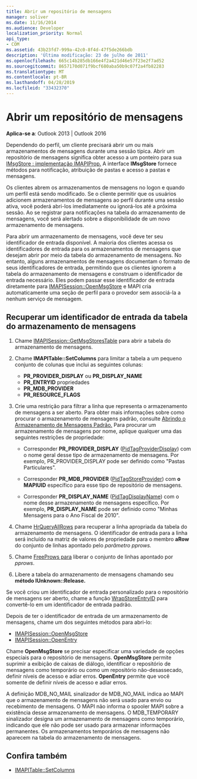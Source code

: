 ```yaml
---
title: Abrir um repositório de mensagens
manager: soliver
ms.date: 11/16/2014
ms.audience: Developer
localization_priority: Normal
api_type:
- COM
ms.assetid: 43b23fd7-999a-42c0-8f4d-47f5de266bdb
description: 'Última modificação: 23 de julho de 2011'
ms.openlocfilehash: 665c14b285db166e4f2a421d46e57f23e2f7ad52
ms.sourcegitcommit: 8657170d071f9bcf680aba50b9c07f2a4fb82283
ms.translationtype: MT
ms.contentlocale: pt-BR
ms.lasthandoff: 04/28/2019
ms.locfileid: "33432370"
---
```

# <a name="opening-a-message-store"></a>Abrir um repositório de mensagens

**Aplica-se a**: Outlook 2013 | Outlook 2016 
  
Dependendo do perfil, um cliente precisará abrir um ou mais armazenamentos de mensagens durante uma sessão típica. Abrir um repositório de mensagens significa obter acesso a um ponteiro para sua [IMsgStore : implementação IMAPIProp.](imsgstoreimapiprop.md) A interface **IMsgStore** fornece métodos para notificação, atribuição de pastas e acesso a pastas e mensagens. 
  
Os clientes abrem os armazenamentos de mensagens no logon e quando um perfil está sendo modificado. Se o cliente permitir que os usuários adicionem armazenamentos de mensagens ao perfil durante uma sessão ativa, você poderá abri-los imediatamente ou ignorá-los até a próxima sessão. Ao se registrar para notificações na tabela do armazenamento de mensagens, você será alertado sobre a disponibilidade de um novo armazenamento de mensagens.
  
Para abrir um armazenamento de mensagens, você deve ter seu identificador de entrada disponível. A maioria dos clientes acessa os identificadores de entrada para os armazenamentos de mensagens que desejam abrir por meio da tabela do armazenamento de mensagens. No entanto, alguns armazenamentos de mensagens documentam o formato de seus identificadores de entrada, permitindo que os clientes ignorem a tabela do armazenamento de mensagens e construam o identificador de entrada necessário. Eles podem passar esse identificador de entrada diretamente para [IMAPISession::OpenMsgStore](imapisession-openmsgstore.md) e MAPI cria automaticamente uma seção de perfil para o provedor sem associá-la a nenhum serviço de mensagem. 
  
## <a name="retrieve-an-entry-identifier-from-the-message-store-table"></a>Recuperar um identificador de entrada da tabela do armazenamento de mensagens
  
1. Chame [IMAPISession::GetMsgStoresTable](imapisession-getmsgstorestable.md) para abrir a tabela do armazenamento de mensagens. 
    
2. Chame **IMAPITable::SetColumns** para limitar a tabela a um pequeno conjunto de colunas que inclui as seguintes colunas: 
    
   - **PR_PROVIDER_DISPLAY** ou **PR_DISPLAY_NAME**
   - **PR_ENTRYID** propriedades 
   - **PR_MDB_PROVIDER**
   - **PR_RESOURCE_FLAGS**
    
3. Crie uma restrição para filtrar a linha que representa o armazenamento de mensagens a ser aberto. Para obter mais informações sobre como procurar o armazenamento de mensagens padrão, consulte [Abrindo o Armazenamento de Mensagens Padrão.](opening-the-default-message-store.md) Para procurar um armazenamento de mensagens por nome, aplique qualquer uma das seguintes restrições de propriedade:
    
   - Corresponder **PR_PROVIDER_DISPLAY** ([PidTagProviderDisplay](pidtagproviderdisplay-canonical-property.md)) com o nome geral desse tipo de armazenamento de mensagens. Por exemplo, PR_PROVIDER_DISPLAY pode ser definido como "Pastas Particulares".
    
   - Corresponder **PR_MDB_PROVIDER** ([PidTagStoreProvider](pidtagstoreprovider-canonical-property.md)) com **o MAPIUID** específico para esse tipo de repositório de mensagens. 
    
   - Corresponder **PR_DISPLAY_NAME** ([PidTagDisplayName](pidtagdisplayname-canonical-property.md)) com o nome desse armazenamento de mensagens específico. Por exemplo, **PR_DISPLAY_NAME** pode ser definido como "Minhas Mensagens para o Ano Fiscal de 2010". 
    
4. Chame [HrQueryAllRows](hrqueryallrows.md) para recuperar a linha apropriada da tabela do armazenamento de mensagens. O identificador de entrada para a linha será incluído na matriz de valores de propriedade para o membro **aRow** do conjunto de linhas apontado pelo _parâmetro pprows._ 
    
5. Chame [FreeProws para](freeprows.md) liberar o conjunto de linhas apontado por  _pprows_.
    
6. Libere a tabela do armazenamento de mensagens chamando seu **método IUnknown::Release.** 
    
Se você criou um identificador de entrada personalizado para o repositório de mensagens ser aberto, chame a função [WrapStoreEntryID](wrapstoreentryid.md) para convertê-lo em um identificador de entrada padrão. 
  
Depois de ter o identificador de entrada de um armazenamento de mensagens, chame um dos seguintes métodos para abri-lo:
  
- [IMAPISession::OpenMsgStore](imapisession-openmsgstore.md)
- [IMAPISession::OpenEntry](imapisession-openentry.md)
    
Chame **OpenMsgStore** se precisar especificar uma variedade de opções especiais para o repositório de mensagens. **OpenMsgStore** permite suprimir a exibição de caixas de diálogo, identificar o repositório de mensagens como temporário ou como um repositório não-desassecado, definir níveis de acesso e adiar erros. **OpenEntry** permite que você somente de definir níveis de acesso e adiar erros. 
  
A definição MDB_NO_MAIL sinalizador de MDB_NO_MAIL indica ao MAPI que o armazenamento de mensagens não será usado para envio ou recebimento de mensagens. O MAPI não informa o spooler MAPI sobre a existência desse armazenamento de mensagens. O MDB_TEMPORARY sinalizador designa um armazenamento de mensagens como temporário, indicando que ele não pode ser usado para armazenar informações permanentes. Os armazenamentos temporários de mensagens não aparecem na tabela do armazenamento de mensagens. 
  
## <a name="see-also"></a>Confira também

- [IMAPITable::SetColumns](imapitable-setcolumns.md)

